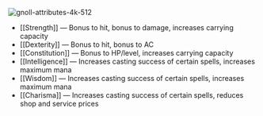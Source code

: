 ![gnoll-attributes-4k-512](https://github.com/hyvanmielenpelit/GnollHack/assets/16661034/8c313fef-f442-43d4-b1a8-8f057129eaf6)

- [[Strength]] — Bonus to hit, bonus to damage, increases carrying capacity
- [[Dexterity]] — Bonus to hit, bonus to AC
- [[Constitution]] — Bonus to HP/level, increases carrying capacity
- [[Intelligence]] — Increases casting success of certain spells, increases maximum mana
- [[Wisdom]] — Increases casting success of certain spells, increases maximum mana
- [[Charisma]] — Increases casting success of certain spells, reduces shop and service prices

